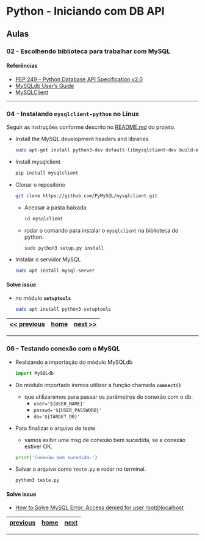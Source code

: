 # Python - Iniciando com DB API

## Aulas

### 02 - Escolhendo biblioteca para trabalhar com MySQL

#### Referências

* [PEP 249 – Python Database API Specification v2.0][1]
* [MySQLdb User’s Guide][2]
* [MySQLClient][3]

[1]: https://peps.python.org/pep-0249/
[2]: https://mysqlclient.readthedocs.io/user_guide.html#mysqldb-user-s-guide
[3]: https://github.com/PyMySQL/mysqlclient

---

### 04 - Instalando `mysqlclient-python` no Linux

Seguir as instruções conforme descrito no [README.md](https://github.com/PyMySQL/mysqlclient#linux>) do projeto.

* Install the MySQL development headers and libraries

  ```sh
  sudo apt-get install python3-dev default-libmysqlclient-dev build-essential
  ```

* Install mysqlclient
  
  ```sh
  pip install mysqlclient
  ```

* Clonar o repositório

  ```sh
  git clone https://github.com/PyMySQL/mysqlclient.git
  ```

  * Acessar a pasta baixada

    ```sh
    cd mysqlclient
    ```

  * rodar o comando para instalar o `mysqlclient` na biblioteca do python.
    
    ```sh
    sudo python3 setup.py install
    ```

* Instalar o servidor MySQL
  
  ```sh
  sudo apt install mysql-server
  ```

#### Solve issue

* no módulo **`setuptools`**

  ```sh
  sudo apt install python3-setuptools
  ```

<center>

  [<< previous](#02---escolhendo-biblioteca-para-trabalhar-com-mysql) | [home](#python---iniciando-com-db-api) | [next >>](#06---testando-conexão-com-o-mysql)
  -|-|-|

</center>

---

### 06 - Testando conexão com o MySQL

* Realizando a importação do módulo MySQLdb

  ```py
  import MySQLdb
  ```

* Do módulo importado iremos utilizar a função chamada **`connect()`**
  * que utilizaremos para passar os parâmetros de conexão com o db.
    * `user='${USER_NAME}'`
    * `passwd='${USER_PASSWORD}'`
    * `db='${TARGET_DB}'`

* Para finalizar o arquivo de teste
  * vamos exibir uma msg de conexão bem sucedida, se a conexão estiver OK.

  ```py
  print('Conexão bem sucedida.')
  ```

* Salvar o arquivo como `teste.py` e rodar no terminal.

  ```sh
  python3 teste.py
  ```

#### Solve issue

* [How to Solve MySQL Error: Access denied for user root@localhost][1]

[1]: https://phoenixnap.com/kb/access-denied-for-user-root-localhost

<center>

  [previous](#04---instalando-mysqlclient-python-no-linux) | [home](#python---iniciando-com-db-api) | [next]()
  -|-|-|

</center>

---
